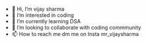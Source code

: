 - 👋 Hi, I’m vijay sharma
- 👀 I’m interested in coding
- 🌱 I’m currently learning DSA
- 💞️ I’m looking to collaborate with coding commmunity
- 📫 How to reach me dm me on Insta mr_vijaysharma

<!---
ukvijay2000/ukvijay2000 is a ✨ special ✨ repository because its `README.md` (this file) appears on your GitHub profile.
You can click the Preview link to take a look at your changes.
--->
